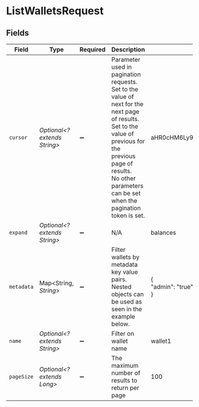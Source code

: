 # ListWalletsRequest


## Fields

| Field                                                                                                                                                                                                                          | Type                                                                                                                                                                                                                           | Required                                                                                                                                                                                                                       | Description                                                                                                                                                                                                                    | Example                                                                                                                                                                                                                        |
| ------------------------------------------------------------------------------------------------------------------------------------------------------------------------------------------------------------------------------ | ------------------------------------------------------------------------------------------------------------------------------------------------------------------------------------------------------------------------------ | ------------------------------------------------------------------------------------------------------------------------------------------------------------------------------------------------------------------------------ | ------------------------------------------------------------------------------------------------------------------------------------------------------------------------------------------------------------------------------ | ------------------------------------------------------------------------------------------------------------------------------------------------------------------------------------------------------------------------------ |
| `cursor`                                                                                                                                                                                                                       | *Optional<? extends String>*                                                                                                                                                                                                   | :heavy_minus_sign:                                                                                                                                                                                                             | Parameter used in pagination requests.<br/>Set to the value of next for the next page of results.<br/>Set to the value of previous for the previous page of results.<br/>No other parameters can be set when the pagination token is set.<br/> | aHR0cHM6Ly9nLnBhZ2UvTmVrby1SYW1lbj9zaGFyZQ==                                                                                                                                                                                   |
| `expand`                                                                                                                                                                                                                       | *Optional<? extends String>*                                                                                                                                                                                                   | :heavy_minus_sign:                                                                                                                                                                                                             | N/A                                                                                                                                                                                                                            | balances                                                                                                                                                                                                                       |
| `metadata`                                                                                                                                                                                                                     | Map<String, *String*>                                                                                                                                                                                                          | :heavy_minus_sign:                                                                                                                                                                                                             | Filter wallets by metadata key value pairs. Nested objects can be used as seen in the example below.                                                                                                                           | {<br/>"admin": "true"<br/>}                                                                                                                                                                                                    |
| `name`                                                                                                                                                                                                                         | *Optional<? extends String>*                                                                                                                                                                                                   | :heavy_minus_sign:                                                                                                                                                                                                             | Filter on wallet name                                                                                                                                                                                                          | wallet1                                                                                                                                                                                                                        |
| `pageSize`                                                                                                                                                                                                                     | *Optional<? extends Long>*                                                                                                                                                                                                     | :heavy_minus_sign:                                                                                                                                                                                                             | The maximum number of results to return per page                                                                                                                                                                               | 100                                                                                                                                                                                                                            |
